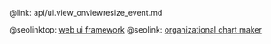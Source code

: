 @link: api/ui.view_onviewresize_event.md

@seolinktop: [web ui framework](https://webix.com)
@seolink: [organizational chart maker](https://webix.com/widget/organogram/)